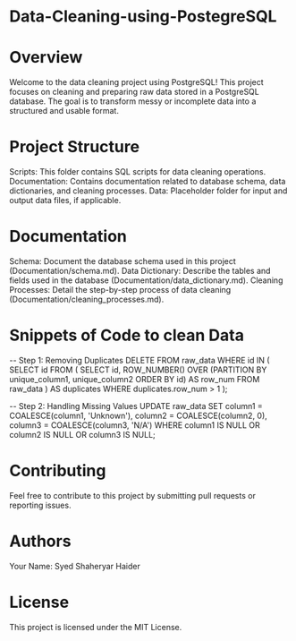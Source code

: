 # Data-Cleaning-using-PostegreSQL

# Overview
Welcome to the data cleaning project using PostgreSQL! This project focuses on cleaning and preparing raw data stored in a PostgreSQL database. The goal is to transform messy or incomplete data into a structured and usable format.

# Project Structure
Scripts: This folder contains SQL scripts for data cleaning operations.
Documentation: Contains documentation related to database schema, data dictionaries, and cleaning processes.
Data: Placeholder folder for input and output data files, if applicable.

# Documentation
Schema: Document the database schema used in this project (Documentation/schema.md).
Data Dictionary: Describe the tables and fields used in the database (Documentation/data_dictionary.md).
Cleaning Processes: Detail the step-by-step process of data cleaning (Documentation/cleaning_processes.md).

# Snippets of Code to clean Data 

-- Step 1: Removing Duplicates
DELETE FROM raw_data
WHERE id IN (
    SELECT id
    FROM (
        SELECT id, ROW_NUMBER() OVER (PARTITION BY unique_column1, unique_column2 ORDER BY id) AS row_num
        FROM raw_data
    ) AS duplicates
    WHERE duplicates.row_num > 1
);

-- Step 2: Handling Missing Values
UPDATE raw_data
SET column1 = COALESCE(column1, 'Unknown'),
    column2 = COALESCE(column2, 0),
    column3 = COALESCE(column3, 'N/A')
WHERE column1 IS NULL OR column2 IS NULL OR column3 IS NULL;


# Contributing
Feel free to contribute to this project by submitting pull requests or reporting issues.

# Authors
Your Name: Syed Shaheryar Haider
# License
This project is licensed under the MIT License.
